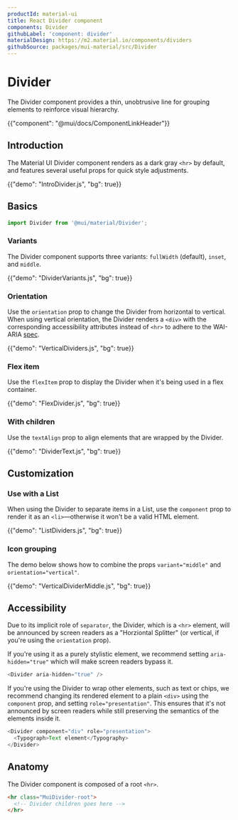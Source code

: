 ```yaml
---
productId: material-ui
title: React Divider component
components: Divider
githubLabel: 'component: divider'
materialDesign: https://m2.material.io/components/dividers
githubSource: packages/mui-material/src/Divider
---
```


# Divider

<p class="description">The Divider component provides a thin, unobtrusive line for grouping elements to reinforce visual hierarchy.</p>

{{"component": "@mui/docs/ComponentLinkHeader"}}

## Introduction

The Material UI Divider component renders as a dark gray `<hr>` by default, and features several useful props for quick style adjustments.

{{"demo": "IntroDivider.js", "bg": true}}

## Basics

```jsx
import Divider from '@mui/material/Divider';
```

### Variants

The Divider component supports three variants: `fullWidth` (default), `inset`, and `middle`.

{{"demo": "DividerVariants.js", "bg": true}}

### Orientation

Use the `orientation` prop to change the Divider from horizontal to vertical. When using vertical orientation, the Divider renders a `<div>` with the corresponding accessibility attributes instead of `<hr>` to adhere to the WAI-ARIA [spec](https://www.w3.org/TR/wai-aria-1.2/#separator).

{{"demo": "VerticalDividers.js", "bg": true}}

### Flex item

Use the `flexItem` prop to display the Divider when it's being used in a flex container.

{{"demo": "FlexDivider.js", "bg": true}}

### With children

Use the `textAlign` prop to align elements that are wrapped by the Divider.

{{"demo": "DividerText.js", "bg": true}}

## Customization

### Use with a List

When using the Divider to separate items in a List, use the `component` prop to render it as an `<li>`—otherwise it won't be a valid HTML element.

{{"demo": "ListDividers.js", "bg": true}}

### Icon grouping

The demo below shows how to combine the props `variant="middle"` and `orientation="vertical"`.

{{"demo": "VerticalDividerMiddle.js", "bg": true}}

## Accessibility

Due to its implicit role of `separator`, the Divider, which is a `<hr>` element, will be announced by screen readers as a "Horziontal Splitter" (or vertical, if you're using the `orientation` prop).

If you're using it as a purely stylistic element, we recommend setting `aria-hidden="true"` which will make screen readers bypass it.

```js
<Divider aria-hidden="true" />
```

If you're using the Divider to wrap other elements, such as text or chips, we recommend changing its rendered element to a plain `<div>` using the `component` prop, and setting `role="presentation"`.
This ensures that it's not announced by screen readers while still preserving the semantics of the elements inside it.

```js
<Divider component="div" role="presentation">
  <Typograph>Text element</Typography>
</Divider>
```

## Anatomy

The Divider component is composed of a root `<hr>`.

```html
<hr class="MuiDivider-root">
  <!-- Divider children goes here -->
</hr>
```
